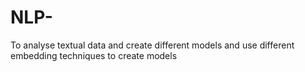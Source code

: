 # NLP-
To analyse textual data and create different models and use different embedding techniques to create models
